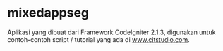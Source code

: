 mixedappseg
===========

Aplikasi yang dibuat dari Framework CodeIgniter 2.1.3, digunakan untuk contoh-contoh script / tutorial yang ada di www.citstudio.com.